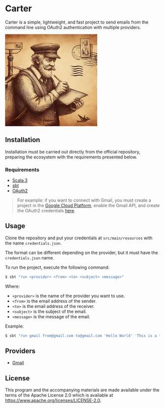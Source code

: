 # Carter

Carter is a simple, lightweight, and fast project to send emails from the command line using OAuth2 authentication with multiple providers.

<img src=".github/img/mailer.jpg" alt="Carter postman" width="300px">

## Installation

Installation must be carried out directly from the official repository, preparing the ecosystem with the requirements presented below.

### Requirements

- [Scala 3](https://www.scala-lang.org/download/)
- [sbt](https://www.scala-sbt.org/download.html)
- [OAuth2](https://oauth.net/2/)
> For example: if you want to connect with Gmail, you must create a project in the [Google Cloud Platform](https://console.cloud.google.com/), enable the Gmail API, and create the OAuth2 credentials [here](https://console.cloud.google.com/apis/credentials).

## Usage

Clone the repository and put your credentials at `src/main/resources` with the name `credentials.json`.

The format can be different depending on the provider, but it must have the `credentials.json` name.

To run the project, execute the following command:

```bash
$ sbt "run <provider> <from> <to> <subject> <message>"
```
  
  Where:
  - `<provider>` is the name of the provider you want to use.
  - `<from>` is the email address of the sender.
  - `<to>` is the email address of the receiver.
  - `<subject>` is the subject of the email.
  - `<message>` is the message of the email.

Example:

```bash
$ sbt "run gmail from@gmail.com to@gmail.com 'Hello World' 'This is a test'"
```

## Providers

- [Gmail](https://www.google.com/gmail/)
  
## License

This program and the accompanying materials are made available under the
terms of the Apache License 2.0 which is available at 
https://www.apache.org/licenses/LICENSE-2.0.